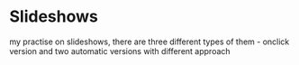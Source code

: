 # Slideshows
my practise on slideshows, there are three different types of them - onclick version and two automatic versions with different approach


